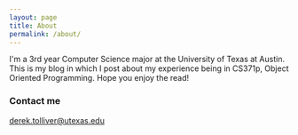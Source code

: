 ```yaml
---
layout: page
title: About
permalink: /about/
---
```


I'm a 3rd year Computer Science major at the University of Texas at Austin. This is my blog in which I post about my experience being in CS371p, Object Oriented Programming. Hope you enjoy the read!

### Contact me

[derek.tolliver@utexas.edu](mailto:derek.tolliver@utexas.edu)
